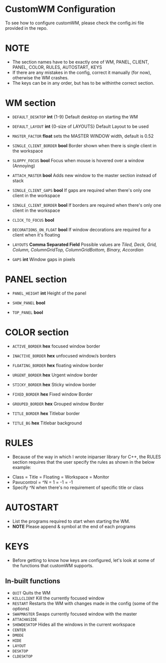 # CustomWM Configuration
To see how to configure customWM, please check the config.ini file provided in the repo.
# NOTE
- The section names have to be exactly one of WM, PANEL, CLIENT, PANEL, COLOR, RULES, AUTOSTART, KEYS
- If there are any mistakes in the config, correct it manually (for now), otherwise the WM crashes.
- The keys can be in any order, but has to be withinthe correct section.

# WM section
* ``DEFAULT_DESKTOP`` **int** {1-9} Default desktop on starting the WM

* ``DEFAULT_LAYOUT`` **int** {0-size of LAYOUTS} Default Layout to be used

* ``MASTER_FACTOR`` **float** sets the MASTER WINDOW width, default is 0.52

* ``SINGLE_CLIENT_BORDER`` **bool** Border shown when there is single client in the workspace

* ``SLOPPY_FOCUS`` **bool** Focus when mouse is hovered over a window (Annoying)

* ``ATTACH_MASTER`` **bool** Adds new window to the master section instead of stack

* ``SINGLE_CLIENT_GAPS`` **bool** If gaps are required when there's only one client in the workspace

* ``SINGLE_CLIENT_BORDER`` **bool** If borders are required when there's only one client in the workspace

* ``CLICK_TO_FOCUS`` **bool**

* ``DECORATIONS_ON_FLOAT`` **bool** If window decorations are required for a client when it's floating

* ``LAYOUTS`` **Comma Separated Field** Possible values are *Tiled, Deck, Grid, Column, ColumnGridTop, ColumnGridBottom, Binary, Accordian*

* ``GAPS`` **int** Window gaps in pixels


# PANEL section
* ``PANEL_HEIGHT`` **int** Height of the panel

* ``SHOW_PANEL`` **bool**

* ``TOP_PANEL`` **bool**

# COLOR section
* ``ACTIVE_BORDER`` **hex** focused window border

* ``INACTIVE_BORDER`` **hex** unfocused window/s borders

* ``FLOATING_BORDER`` **hex** floating window border

* ``URGENT_BORDER`` **hex** Urgent window border

* ``STICKY_BORDER`` **hex** Sticky window border

* ``FIXED_BORDER`` **hex** Fixed window Border

* ``GROUPED_BORDER`` **hex** Grouped window Border

* ``TITLE_BORDER`` **hex** Titlebar border

* ``TITLE_BG`` **hex** Titlebar background

# RULES
- Because of the way in which I wrote iniparser library for C++, the RULES section requires that the user specify the rules as shown in the below example:
* Class = Title = Floating = Workspace = Monitor
* Pavucontrol = ^N = 1 = -1 = -1
* Specify ^N when there's no requirement of specific title or class

# AUTOSTART
* List the programs required to start when starting the WM.
* **NOTE** Please append & symbol at the end of each programs

# KEYS
* Before getting to know how keys are configured, let's look at some of the functions that customWM supports.

## In-built functions
- ``QUIT`` Quits the WM
- ``KILLCLIENT`` Kill the currently focused window
- ``RESTART`` Restarts the WM with changes made in the config (some of the options)
- ``SWAPMASTER`` Swaps currently focused window with the master
- ``ATTACHASIDE``
- ``SHOWDESKTOP`` Hides all the windows in the current workspace
- ``CENTER``
- ``DMODE``
- ``HIDE``
- ``LAYOUT``
- ``DESKTOP``
- ``CLDESKTOP``

